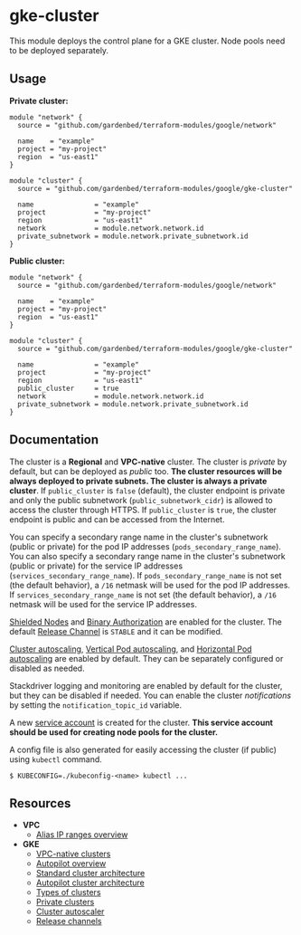 # gke-cluster

This module deploys the control plane for a GKE cluster.
Node pools need to be deployed separately.

## Usage

**Private cluster:**

```hcl
module "network" {
  source = "github.com/gardenbed/terraform-modules/google/network"

  name    = "example"
  project = "my-project"
  region  = "us-east1"
}

module "cluster" {
  source = "github.com/gardenbed/terraform-modules/google/gke-cluster"

  name               = "example"
  project            = "my-project"
  region             = "us-east1"
  network            = module.network.network.id
  private_subnetwork = module.network.private_subnetwork.id
}
```

**Public cluster:**

```hcl
module "network" {
  source = "github.com/gardenbed/terraform-modules/google/network"

  name    = "example"
  project = "my-project"
  region  = "us-east1"
}

module "cluster" {
  source = "github.com/gardenbed/terraform-modules/google/gke-cluster"

  name               = "example"
  project            = "my-project"
  region             = "us-east1"
  public_cluster     = true
  network            = module.network.network.id
  private_subnetwork = module.network.private_subnetwork.id
}
```

## Documentation

The cluster is a **Regional** and **VPC-native** cluster. The cluster is *private* by default, but can be deployed as *public* too.
**The cluster resources will be always deployed to private subnets. The cluster is always a private cluster**.
If `public_cluster` is `false` (default), the cluster endpoint is private and only the public subnetwork (`public_subnetwork_cidr`) is allowed to access the cluster through HTTPS.
If `public_cluster` is `true`, the cluster endpoint is public and can be accessed from the Internet.

You can specify a secondary range name in the cluster's subnetwork (public or private) for the pod IP addresses (`pods_secondary_range_name`).
You can also specify a secondary range name in the cluster's subnetwork (public or private) for the service IP addresses (`services_secondary_range_name`).
If `pods_secondary_range_name` is not set (the default behavior), a `/16` netmask will be used for the pod IP addresses.
If `services_secondary_range_name` is not set (the default behavior), a `/16` netmask will be used for the service IP addresses.

[Shielded Nodes](https://cloud.google.com/kubernetes-engine/docs/how-to/shielded-gke-nodes) and
[Binary Authorization](https://cloud.google.com/binary-authorization/docs/overview) are enabled for the cluster.
The default [Release Channel](https://cloud.google.com/kubernetes-engine/docs/concepts/release-channels) is `STABLE` and it can be modified.

[Cluster autoscaling](https://cloud.google.com/kubernetes-engine/docs/concepts/cluster-autoscaler),
[Vertical Pod autoscaling](https://cloud.google.com/kubernetes-engine/docs/concepts/verticalpodautoscaler), and
[Horizontal Pod autoscaling](https://cloud.google.com/kubernetes-engine/docs/concepts/horizontalpodautoscaler) are enabled by default.
They can be separately configured or disabled as needed.

Stackdriver logging and monitoring are enabled by default for the cluster, but they can be disabled if needed.
You can enable the cluster *notifications* by setting the `notification_topic_id` variable.

A new [service account](https://cloud.google.com/iam/docs/service-accounts) is created for the cluster.
**This service account should be used for creating node pools for the cluster.**

A config file is also generated for easily accessing the cluster (if public) using `kubectl` command.

    $ KUBECONFIG=./kubeconfig-<name> kubectl ...

## Resources

  - **VPC**
    - [Alias IP ranges overview](https://cloud.google.com/vpc/docs/alias-ip)
  - **GKE**
    - [VPC-native clusters](https://cloud.google.com/kubernetes-engine/docs/concepts/alias-ips)
    - [Autopilot overview](https://cloud.google.com/kubernetes-engine/docs/concepts/autopilot-overview)
    - [Standard cluster architecture](https://cloud.google.com/kubernetes-engine/docs/concepts/cluster-architecture)
    - [Autopilot cluster architecture](https://cloud.google.com/kubernetes-engine/docs/concepts/autopilot-architecture)
    - [Types of clusters](https://cloud.google.com/kubernetes-engine/docs/concepts/types-of-clusters)
    - [Private clusters](https://cloud.google.com/kubernetes-engine/docs/concepts/private-cluster-concept)
    - [Cluster autoscaler](https://cloud.google.com/kubernetes-engine/docs/concepts/cluster-autoscaler)
    - [Release channels](https://cloud.google.com/kubernetes-engine/docs/concepts/release-channels)
